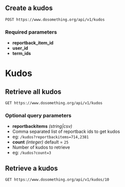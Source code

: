
## Create a kudos

```
POST https://www.dosomething.org/api/v1/kudos
```

### Required parameters

- **reportback_item_id**
- **user_id**
- **term_ids**
# Kudos

## Retrieve all kudos

```
GET https://www.dosomething.org/api/v1/kudos
```

### Optional query parameters

- **reportbackitems** _(string|csv)_
 - Comma separated list of reportback ids to get kudos
 - eg: `/kudos?reportbackitems=714,2381`
- **count** _(integer)_ default = `25`
 - Number of kudos to retrieve
 - eg: `/kudos?count=3`


## Retrieve a kudos

```
GET https://www.dosomething.org/api/v1/kudos/10
```
